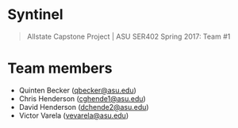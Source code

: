 # Syntinel
> Allstate Capstone Project | ASU SER402 Spring 2017: Team #1

# Team members
>
- Quinten Becker (qbecker@asu.edu)
- Chris Henderson (cghende1@asu.edu)
- David Henderson (dchende2@asu.edu)
- Victor Varela	(vevarela@asu.edu)
